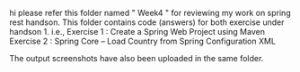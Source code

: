 hi please refer this folder named " Week4 " for reviewing my work on spring rest handson.
This folder contains code (answers) for both exercise under handson 1.
i.e.,
Exercise 1 : Create a Spring Web Project using Maven
Exercise 2 : Spring Core – Load Country from Spring Configuration XML

The output screenshots have also been uploaded in the same folder.
